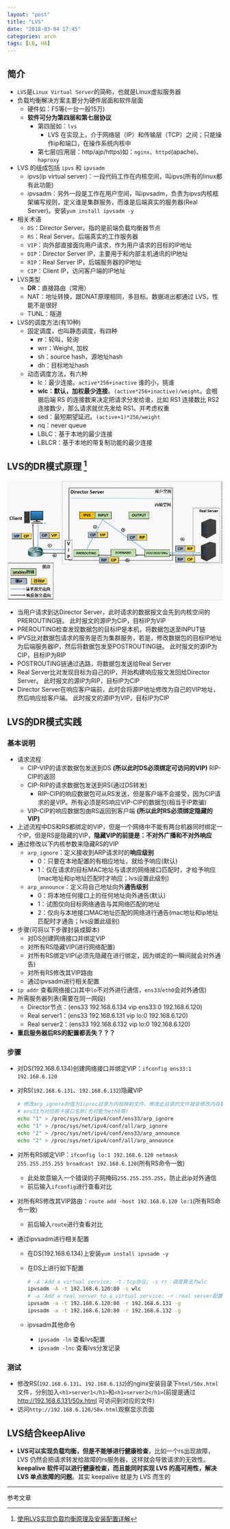 ```yaml
---
layout: "post"
title: "LVS"
date: "2018-03-04 17:45"
categories: arch
tags: [LB, HA]
---
```


## 简介

- `LVS`是`Linux Virtual Server`的简称，也就是Linux虚拟服务器
- 负载均衡解决方案主要分为硬件层面和软件层面
    - 硬件如：F5等(一台一般15万)
    - **软件可分为第四层和第七层协议**
        - 第四层如：`lvs`
            -  LVS 在实现上，介于网络层（IP）和传输层（TCP）之间；只能操作ip和端口，在操作系统内核中
        - 第七层(应用层：http/ajp/https)如：`nginx`、`httpd`(apache)、`haproxy`
- LVS 的组成包括 `ipvs` 和 `ipvsadm`
    - ipvs(ip virtual server)：一段代码工作在内核空间，叫ipvs(所有的linux都有此功能)
    - ipvsadm：另外一段是工作在用户空间，叫ipvsadm，负责为ipvs内核框架编写规则，定义谁是集群服务，而谁是后端真实的服务器(Real Server)。安装`yum install ipvsadm -y`
- 相关术语
    - `DS`：Director Server。指的是前端负载均衡器节点
    - `RS`：Real Server。后端真实的工作服务器
    - `VIP`：向外部直接面向用户请求，作为用户请求的目标的IP地址
    - `DIP`：Director Server IP，主要用于和内部主机通讯的IP地址
    - `RIP`：Real Server IP，后端服务器的IP地址
    - `CIP`：Client IP，访问客户端的IP地址
- LVS类型
    - **DR**：直接路由（常用）
    - NAT：地址转换，跟DNAT原理相同，多目标。数据进出都通过 LVS，性能不是很好
    - TUNL：隧道
- LVS的调度方法(有10种)
    - 固定调度，也叫静态调度，有四种
        - **rr**：轮叫，轮询
        - wrr：Weight, 加权
        - sh：source hash，源地址hash
        - dh：目标地址hash
    - 动态调度方法，有六种
        - lc：最少连接。`active*256+inactive` 谁的小，挑谁
        - **wlc：默认，加权最少连接**。`(active*256+inactive)/weight`。会根据后端 RS 的连接数来决定把请求分发给谁，比如 RS1 连接数比 RS2 连接数少，那么请求就优先发给 RS1。并考虑权重
        - sed：最短期望延迟。`(active+1)*256/weight`
        - nq：never queue
        - LBLC：基于本地的最少连接
        - LBLCR：基于本地的带复制功能的最少连接

## LVS的DR模式原理 [^1]

![LVS/NAT](/data/images/arch/lvs-nat.png)

- 当用户请求到达Director Server，此时请求的数据报文会先到内核空间的PREROUTING链。 此时报文的源IP为CIP，目标IP为VIP 
- PREROUTING检查发现数据包的目标IP是本机，将数据包送至INPUT链
- IPVS比对数据包请求的服务是否为集群服务，若是，修改数据包的目标IP地址为后端服务器IP，然后将数据包发至POSTROUTING链。 此时报文的源IP为CIP，目标IP为RIP 
- POSTROUTING链通过选路，将数据包发送给Real Server
- Real Server比对发现目标为自己的IP，开始构建响应报文发回给Director Server。 此时报文的源IP为RIP，目标IP为CIP 
- Director Server在响应客户端前，此时会将源IP地址修改为自己的VIP地址，然后响应给客户端。 此时报文的源IP为VIP，目标IP为CIP

## LVS的DR模式实践

### 基本说明

- 请求流程
    - CIP-VIP的请求数据包发送到DS **(所以此时DS必须绑定可访问的VIP)** RIP-CIP的返回
    - CIP-RIP的请求数据包发送到RS(通过DS转发)
        - RIP-CIP的响应数据包可从RS发送，但是客户端不会接受，因为CIP请求的是VIP。所有必须是RS响应VIP-CIP的数据包(相当于IP欺骗)
    - VIP-CIP的响应数据包由RS返回到客户端 **(所以此时RS必须绑定隐藏的VIP)**
- 上述流程中DS和RS都绑定的VIP，但是一个网络中不能有两台机器同时绑定一个IP。但是RS是隐藏的VIP，**隐藏VIP的前提是：不对外广播和不对外响应**
- 通过修改以下内核参数来隐藏RS的VIP
    - `arp_ignore`：定义接收到ARP请求时的**响应级别**
        - 0：只要在本地配置的有相应地址，就给予响应(默认)
        - 1：仅在请求的目标MAC地址与请求的网络接口匹配时，才给予响应(mac地址和ip地址匹配时才响应；lvs设置此级别)
    - `arp_announce`：定义将自己地址向外**通告级别**
        - 0：将本地任何接口上的任何地址向外通告(默认)
        - 1：试图仅向目标网络通告与其网络匹配的地址
        - 2：仅向与本地接口MAC地址匹配的网络进行通告(mac地址和ip地址匹配时才通告；lvs设置此级别)
- 步骤(可将以下步骤封装成脚本)
    - 对DS创建网络接口并绑定VIP
    - 对所有RS隐藏VIP(进行网络配置)
    - 对所有RS绑定VIP(必须先隐藏在进行绑定，因为绑定的一瞬间就会对外通告)
    - 对所有RS修改其VIP路由
    - 通过ipvsadm进行相关配置
- `ip addr` 查看网络接口(其中`lo`不对外进行通信，`ens33`/`eth0`会对外通信)
- 所需服务器列表(需要在同一网段)
    - Director节点：(ens33 192.168.6.134 vip ens33:0 192.168.6.120)
    - Real server1：(ens33 192.168.6.131 vip lo:0 192.168.6.120)
    - Real server2：(ens33 192.168.6.132 vip lo:0 192.168.6.120)
- **重启服务器后RS的配置都丢失？？？**

### 步骤

- 对DS(192.168.6.134)创建网络接口并绑定VIP：`ifconfig ens33:1 192.168.6.120`
- 对RS(`192.168.6.131`、`192.168.6.132`)隐藏VIP

    ```bash
    # 修改arp_ignore的值为1(proc目录为内核映射文件，修改此目录的文件就会修改内存数据)
    # ens33为对应网卡接口名称(也可能为eth0等)
    echo "1" > /proc/sys/net/ipv4/conf/ens33/arp_ignore
    echo "1" > /proc/sys/net/ipv4/conf/all/arp_ignore
    echo "2" > /proc/sys/net/ipv4/conf/ens33/arp_announce
    echo "2" > /proc/sys/net/ipv4/conf/all/arp_announce
    ```
- 对所有RS绑定VIP：`ifconfig lo:1 192.168.6.120 netmask 255.255.255.255 broadcast 192.168.6.120`(所有RS命令一致)
    - 此处故意输入一个错误的子网掩码`255.255.255.255`，防止此ip对外通信
    - 前后输入`ifconfig`进行查看对比
- 对所有RS修改其VIP路由：`route add -host 192.168.6.120 lo:1`(所有RS命令一致)
    - 前后输入`route`进行查看对比
- 通过ipvsadm进行相关配置
    - 在DS(192.168.6.134)上安装`yum install ipvsadm -y`
    - 在DS上进行如下配置

        ```bash
        # -A：Add a virtual service; -t：tcp协议; -s rr：调度算法为wlc
        ipvsadm -A -t 192.168.6.120:80 -s wlc
        # -a：Add a real server to a virtual service; -r：real server配置; -g：使用DR模式
        ipvsadm -a -t 192.168.6.120:80 -r 192.168.6.131 -g
        ipvsadm -a -t 192.168.6.120:80 -r 192.168.6.132 -g
        ```
    - ipvsadm其他命令
        - `ipvsadm -ln` 查看lvs配置
        - `ipvsadm -lnc` 查看lvs分发记录

### 测试

- 修改RS(`192.168.6.131`、`192.168.6.132`)的nginx安装目录下`html/50x.html`文件，分别加入`<h1>server1</h1>`和`<h1>server2</h1>`(前提是通过 http://192.168.6.131/50x.html 可访问到对应的文件)
- 访问`http://192.168.6.120/50x.html`观察显示页面

## LVS结合keepAlive

- **LVS可以实现负载均衡，但是不能够进行健康检查**，比如一个rs出现故障，LVS 仍然会把请求转发给故障的rs服务器，这样就会导致请求的无效性。**keepalive 软件可以进行健康检查，而且能同时实现 LVS 的高可用性，解决 LVS 单点故障的问题**。其实 keepalive 就是为 LVS 而生的



---

参考文章

[^1]: [使用LVS实现负载均衡原理及安装配置详解](https://www.cnblogs.com/liwei0526vip/p/6370103.html)